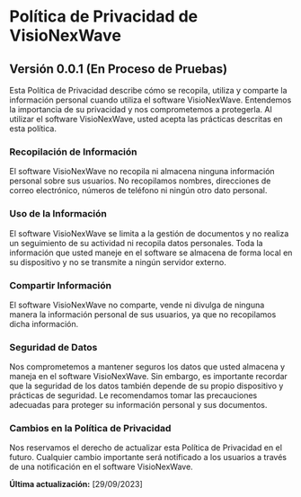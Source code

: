 <!--
 Yb    dP 88 .dP"Y8 88  dP"Yb  88b 88 888888 Yb  dP Yb        dP    db    Yb    dP 888888 
  Yb  dP  88 `Ybo." 88 dP   Yb 88Yb88 88__    YbdP   Yb  db  dP    dPYb    Yb  dP  88__   
   YbdP   88 o.`Y8b 88 Yb   dP 88 Y88 88""    dPYb    YbdPYbdP    dP__Yb    YbdP   88""   
    YP    88 8bodP' 88  YbodP  88  Y8 888888 dP  Yb    YP  YP    dP""""Yb    YP    888888 


 Program: VisioNexWave
 Supportes by: FvhirNex
-->

# Política de Privacidad de VisioNexWave

## Versión 0.0.1 (En Proceso de Pruebas)

Esta Política de Privacidad describe cómo se recopila, utiliza y comparte la información personal cuando utiliza el software VisioNexWave. Entendemos la importancia de su privacidad y nos comprometemos a protegerla. Al utilizar el software VisioNexWave, usted acepta las prácticas descritas en esta política.

### Recopilación de Información

El software VisioNexWave no recopila ni almacena ninguna información personal sobre sus usuarios. No recopilamos nombres, direcciones de correo electrónico, números de teléfono ni ningún otro dato personal.

### Uso de la Información

El software VisioNexWave se limita a la gestión de documentos y no realiza un seguimiento de su actividad ni recopila datos personales. Toda la información que usted maneje en el software se almacena de forma local en su dispositivo y no se transmite a ningún servidor externo.

### Compartir Información

El software VisioNexWave no comparte, vende ni divulga de ninguna manera la información personal de sus usuarios, ya que no recopilamos dicha información.

### Seguridad de Datos

Nos comprometemos a mantener seguros los datos que usted almacena y maneja en el software VisioNexWave. Sin embargo, es importante recordar que la seguridad de los datos también depende de su propio dispositivo y prácticas de seguridad. Le recomendamos tomar las precauciones adecuadas para proteger su información personal y sus documentos.

### Cambios en la Política de Privacidad

Nos reservamos el derecho de actualizar esta Política de Privacidad en el futuro. Cualquier cambio importante será notificado a los usuarios a través de una notificación en el software VisioNexWave.

<!--### Preguntas y Comentarios

Si tiene alguna pregunta o comentario sobre esta Política de Privacidad, por favor contáctenos a través de [su dirección de contacto].-->

**Última actualización:** [29/09/2023]
